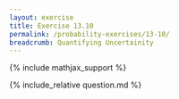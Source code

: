 ```yaml
---
layout: exercise
title: Exercise 13.10
permalink: /probability-exercises/13-10/
breadcrumb: Quantifying Uncertainity
---
```


{% include mathjax_support %}

<div><i class="arrow-up loader" data-chapter="probability-exercises" data-exercise="ex_10" data-rating="0"></i></div>
{% include_relative question.md %}
